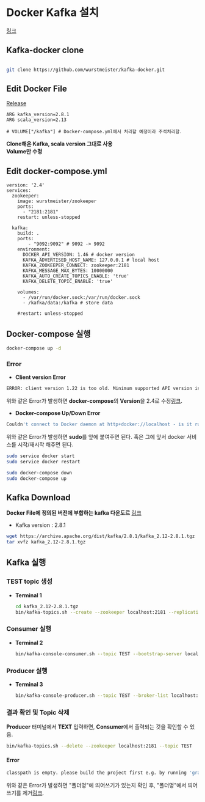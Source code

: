 # Docker Kafka 설치

[링크](https://wefree.tistory.com/85)  

## Kafka-docker clone

```bash

git clone https://github.com/wurstmeister/kafka-docker.git

```  

## Edit Docker File 
[Release](https://github.com/wurstmeister/kafka-docker#tags-and-releases)

```vim
ARG kafka_version=2.8.1
ARG scala_version=2.13

# VOLUME["/kafka"] # Docker-compose.yml에서 처리할 예정이라 주석처리함.
```

**Clone해온 Kafka, scala version 그대로 사용**  
**Volume만 수정**

## Edit docker-compose.yml

``` vim
version: '2.4'
services:
  zookeeper:
    image: wurstmeister/zookeeper
    ports:
      - "2181:2181"
    restart: unless-stopped

  kafka:
    build: .
    ports:
        - "9092:9092" # 9092 -> 9092
    environment:
      DOCKER_API_VERSION: 1.46 # docker version
      KAFKA_ADVERTISED_HOST_NAME: 127.0.0.1 # local host
      KAFKA_ZOOKEEPER_CONNECT: zookeeper:2181
      KAFKA_MESSAGE_MAX_BYTES: 10000000
      KAFKA_AUTO_CREATE_TOPICS_ENABLE: 'true'
      KAFKA_DELETE_TOPIC_ENABLE: 'true'

    volumes:
      - /var/run/docker.sock:/var/run/docker.sock
      - /kafka/data:/kafka # store data

    #restart: unless-stopped
```

## Docker-compose 실행

```bash
docker-compose up -d
```

### Error

* **Client version Error**  

``` bash
ERROR: client version 1.22 is too old. Minimum supported API version is 1.24, please upgrade your client to a newer version
``` 

위와 같은 Error가 발생하면 **docker-compose**의 **Version**을 2.4로 수정[링크](https://github.com/wurstmeister/kafka-docker/issues/461#issuecomment-517688464).

* **Docker-compose Up/Down Error** 

``` bash
Couldn't connect to Docker daemon at http+docker://localhost - is it running?
```

위와 같은 Error가 발생하면 **sudo**를 앞에 붙여주면 된다. 혹은 그에 앞서 docker 서비스를 시작/재시작 해주면 된다.

``` bash
sudo service docker start  
sudo service docker restart  
```

``` bash
sudo docker-compose down  
sudo docker-compose up  
```

## Kafka Download
  
**Docker File에 정의된 버전에 부합하는 kafka 다운도르** [링크](https://archive.apache.org/dist/kafka/)  

* Kafka version : 2.8.1

```bash
wget https://archive.apache.org/dist/kafka/2.8.1/kafka_2.12-2.8.1.tgz  
tar xvfz kafka_2.12-2.8.1.tgz
```

## Kafka 실행

### TEST topic 생성

* **Terminal 1**

	``` bash
	cd kafka_2.12-2.8.1.tgz
	bin/kafka-topics.sh --create --zookeeper localhost:2181 --replication-factor 1 --partitions 4 --topic TEST
	```
	
### Consumer 실행

* **Terminal 2**

	``` bash
	bin/kafka-console-consumer.sh --topic TEST --bootstrap-server localhost:9092 --from-beginning
	```
	
### Producer 실행

* **Terminal 3**

	``` bash
	bin/kafka-console-producer.sh --topic TEST --broker-list localhost:9092
	```
	
### 결과 확인 및 Topic 삭제

**Producer** 터미널에서 **TEXT** 입력하면, **Consumer**에서 출력되는 것을 확인할 수 있음.

``` bash
bin/kafka-topics.sh --delete --zookeeper localhost:2181 --topic TEST
```

#### Error

```bash
classpath is empty. please build the project first e.g. by running 'gradlew jarall'
```
위와 같은 Error가 발생하면 "폴더명"에 띄어쓰기가 있는지 확인 후, "폴더명"에서 띄어쓰기를 제거[링크](https://stackoverflow.com/questions/34081336/classpath-is-empty-please-build-the-project-first). 
